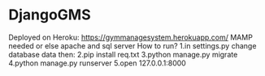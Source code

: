 # DjangoGMS
Deployed on Heroku: https://gymmanagesystem.herokuapp.com/
MAMP needed or else apache and sql server
How to run?
1.in settings.py change database data then:
2.pip install req.txt
3.python manage.py migrate
4.python manage.py runserver
5.open 127.0.0.1:8000

